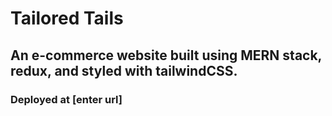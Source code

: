 # Tailored Tails

## An e-commerce website built using MERN stack, redux, and styled with tailwindCSS.

### Deployed at [enter url]

<!-- import { Link } from 'react-router-dom'
import { FaBars, FaTimes } from 'react-icons/fa'
import { useState } from 'react'
import { useSelector, useDispatch } from 'react-redux'
import { logoutUser } from '../features/authSlice'
import { toast } from 'react-toastify'

const Navbar = () => {
  const dispatch = useDispatch()
  const [open, setOpen] = useState(false)
  const { cartTotalQuantity } = useSelector((state) => state.cart)
  const auth = useSelector((state) => state.auth)
  const handleMenu = () => {
    setOpen((prev) => !prev)
  }

  return (
    <nav className="py-[1%] border-b shadow-md px-[3%]">
      <div>
        <div className="container mx-auto flex justify-between items-center">
          <div className="text-black text-4xl font-semibold cursive hidden md:block">
            <img className="inline pr-5" src="/images/logo.png" alt="" />
            Tailored Tails
          </div>
          {/* <div className="space-x-10 hidden md:block"> */}
           
            {
              auth.name ? 
              <div>
                 <Link
              to="/"
              className="px-[5%] text-black font-semibold hover:underline merriweather text-xl"
            >
              Home
            </Link>
            <Link
              to="/items"
              className="px-[5%] text-black font-semibold hover:underline merriweather text-xl"
            >
              Items
            </Link>
            <Link
              to="/category"
              className="px-[5%] text-black font-semibold hover:underline merriweather text-xl"
            >
              Category
            </Link>
            <Link
              to="/cart"
              className="px-[5%] text-black font-semibold hover:underline merriweather text-xl"
            >
              Cart<span className='bg-slate-600 rounded-full px-2 py-[1px] m-2 text-white'>{cartTotalQuantity}</span> 
            </Link>
              <Link to="/" onClick={() => {
                dispatch(logoutUser(null))
                toast.warning("You have logged out", {position: "bottom-left"})
              }} className="px-[5%] text-black font-semibold hover:underline merriweather text-xl">
                Logout
              </Link>  
              </div>
              :  
              <div>
                 <Link
              to="/"
              className="px-[5%] text-black font-semibold hover:underline merriweather text-xl"
            >
              Home
            </Link>
            <Link
              to="/items"
              className="px-[5%] text-black font-semibold hover:underline merriweather text-xl"
            >
              Items
            </Link>
            <Link
              to="/category"
              className="px-[5%] text-black font-semibold hover:underline merriweather text-xl"
            >
              Category
            </Link>
            <Link
              to="/cart"
              className="px-[5%] text-black font-semibold hover:underline merriweather text-xl"
            >
              Cart<span className='bg-slate-600 rounded-full px-2 py-[1px] m-2 text-white'>{cartTotalQuantity}</span> 
            </Link>
                <Link className="px-[5%] text-black font-semibold hover:underline merriweather text-xl" to="/login">Login</Link>
                <Link className="px-[5%] text-black font-semibold hover:underline merriweather text-xl" to="/registration">Register</Link>
              </div>
            }

          {/* Hamburger menu */}
          <div className="-mr-2 flex border-2 border-black rounded-lg md:hidden">
            <button
              type="button"
              onClick={handleMenu}
              className="inline-flex items-center justify-center p-2 rounded-md text-black hover:text-black hover:bg-gray-500 hover:bg-opacity-30 focus:outline-none focus:ring-2 focus:ring-offset-2 focus:ring-offset-gray-800 focus:ring-white"
            >
              <span className="sr-only">Open Main Menu</span>
              {open ? <FaTimes /> : <FaBars />}
            </button>
          </div>
          </div>
          {open ? (
            <div className="md:hidden">
              <div className="px-2 pt-2 pb-3 space-y-1 sm:px-3 flex flex-col text-slate-800">
                <Link
                  to="/"
                  className="text-black font-semibold hover:underline merriweather text-xl"
                >
                  Home
                </Link>
                <Link
                  to="/items"
                  className="text-black font-semibold hover:underline merriweather text-xl"
                >
                  Items
                </Link>
                <Link
                  to="/category"
                  className="text-black font-semibold hover:underline merriweather text-xl"
                >
                  Category
                </Link>
                <Link
                  to="/cart"
                  className="text-black font-semibold hover:underline merriweather text-xl"
                >
                  Cart
                </Link>
              </div>
            </div>
          ) : null}
        </div>
    </nav>
  )
}

export default Navbar -->



<!-- 

 -->
 <!-- 
 
  -->

 
